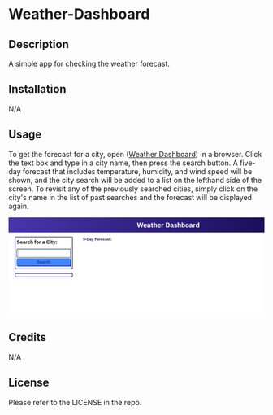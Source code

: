 # Weather-Dashboard

## Description

A simple app for checking the weather forecast.

## Installation

N/A

## Usage

To get the forecast for a city, open ([Weather Dashboard](https://lexigeller.github.io/Weather-Dashboard/)) in a browser. Click the text box and type in a city name, then press the search button. A five-day forecast that includes temperature, humidity, and wind speed will be shown, and the city search will be added to a list on the lefthand side of the screen. To revisit any of the previously searched cities, simply click on the city's name in the list of past searches and the forecast will be displayed again.

![Screenshot](assets/images/screenshot1.PNG)

## Credits

N/A

## License

Please refer to the LICENSE in the repo.
